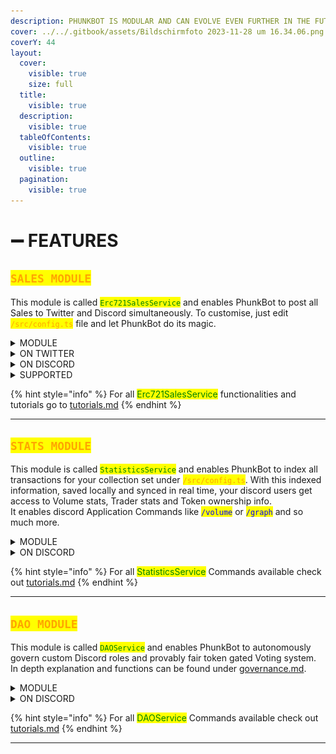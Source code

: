 ```yaml
---
description: PHUNKBOT IS MODULAR AND CAN EVOLVE EVEN FURTHER IN THE FUTURE
cover: ../../.gitbook/assets/Bildschirmfoto 2023-11-28 um 16.34.06.png
coverY: 44
layout:
  cover:
    visible: true
    size: full
  title:
    visible: true
  description:
    visible: true
  tableOfContents:
    visible: true
  outline:
    visible: true
  pagination:
    visible: true
---
```


# ➖ FEATURES

## <mark style="color:orange;">`SALES MODULE`</mark>

This module is called <mark style="color:green;">`Erc721SalesService`</mark> and enables PhunkBot to post all Sales to Twitter and Discord simultaneously. To customise, just edit <mark style="color:orange;">`/src/config.ts`</mark> file and let PhunkBot do its magic.

<details>

<summary>MODULE</summary>

```typescript
import { Erc721SalesService } from './erc721sales.service';
```

</details>

<details>

<summary>ON TWITTER</summary>

#### Sample of PhunkBot Log for successfully processed Sales event

```log
2023-11-28 00:43:15] [base.service] [info]: Successfully tweeted: 1729299877790662770 -> Phunk #2949 was flipped for Ξ0.202 ($411) by servo.eth
| https://t.co/0MvKrg7ULB https://t.co/26upLUEDHu 
```

#### Output:

[https://x.com/PhunkBot/status/1729299877790662770](https://x.com/PhunkBot/status/1729299877790662770?s=20)

<img src="../../.gitbook/assets/Bildschirmfoto 2023-11-29 um 08.02.44.png" alt="" data-size="original">

</details>

<details>

<summary>ON DISCORD</summary>

#### Discord Output for tweet above

<img src="../../.gitbook/assets/Bildschirmfoto 2023-11-28 um 15.34.02 (1).png" alt="" data-size="original">

</details>

<details>

<summary>SUPPORTED</summary>

* [NotLarvaLabs](../notlarvalabs/) marketplace - Support for Bids, Buys and Sells.
* OpenSea marketplace (inkl. SeaPort).
* NFTX - Sweeps, Buys and Sells.
* X2Y2 - Sweeps, Buys and Sells.
* LooksRare v2 - Sweeps, Buys and Sells..
* BLUR.io - Sweeps, Buys and Sells & support for **ERC20** "blurio pool" wrapped ETH.
* **MEV** sniping bot exotic transactions.
* **CLI mode feature:** [**CLI**](tutorials.md) command implemented to replay transaction.
* Integrated **flywheel** (phunks.pro) sales into bot with custom Message.
* Integrated **Auctions** (phunks.auction) **sales only** with custom Message.
* **Embeded** discord bot design implemented with dynamic smart exchange **ICON** support.

</details>

{% hint style="info" %}
For all <mark style="color:green;">Erc721SalesService</mark> functionalities and tutorials go to [tutorials.md](tutorials.md "mention")
{% endhint %}

***

## <mark style="color:orange;">`STATS MODULE`</mark>

This module is called <mark style="color:green;">`StatisticsService`</mark> and enables PhunkBot to index all transactions for your collection set under <mark style="color:orange;">`/src/config.ts`</mark>.  With this indexed information, saved locally and synced in real time, your discord users get access to Volume stats, Trader stats and Token ownership info. \
It enables discord Application Commands like <mark style="color:blue;">`/volume`</mark> or <mark style="color:blue;">`/graph`</mark> and so much more.

<details>

<summary>MODULE</summary>

```typescript
import { StatisticsService } from './extensions/statistics.extension.service';
```

</details>

<details>

<summary>ON DISCORD</summary>

#### Sample of PhunkBot Log for command <mark style="color:blue;">/owned \<wallet></mark>

```log
[2023-11-26 17:18:54] [statistics.service] [info]: ./token_images/phunk1313.png 
[2023-11-26 17:18:54] [statistics.service] [info]: ./token_images/phunk3301.png 
[2023-11-26 17:18:54] [statistics.service] [info]: ./token_images/phunk5799.png 
[2023-11-26 17:18:54] [statistics.service] [info]: ./token_images/phunk6128.png
```

#### Output:

<img src="../../.gitbook/assets/Bildschirmfoto 2023-11-28 um 15.54.57.png" alt="" data-size="original">

</details>

{% hint style="info" %}
For all <mark style="color:green;">StatisticsService</mark> Commands available check out [tutorials.md](tutorials.md "mention")&#x20;
{% endhint %}

***

## <mark style="color:orange;">`DAO MODULE`</mark>

This module is called <mark style="color:green;">`DAOService`</mark> and enables PhunkBot to autonomously govern custom Discord roles and provably fair token gated Voting system. \
In depth explanation and functions can be found under [governance.md](governance.md "mention").&#x20;

<details>

<summary>MODULE</summary>

```typescript
import { DAOService } from './extensions/dao/dao.extension.service';
import { DAOController } from './extensions/dao/dao.controller';
```

</details>

<details>

<summary>ON DISCORD</summary>

#### Sample of PhunkBot command <mark style="color:blue;">/createpoll</mark>

<img src="../../.gitbook/assets/image (12).png" alt="" data-size="original">

#### Output:

![](<../../.gitbook/assets/image (53).png>)

</details>

{% hint style="info" %}
For all <mark style="color:green;">DAOService</mark> Commands available check out [tutorials.md](tutorials.md "mention")
{% endhint %}

***
